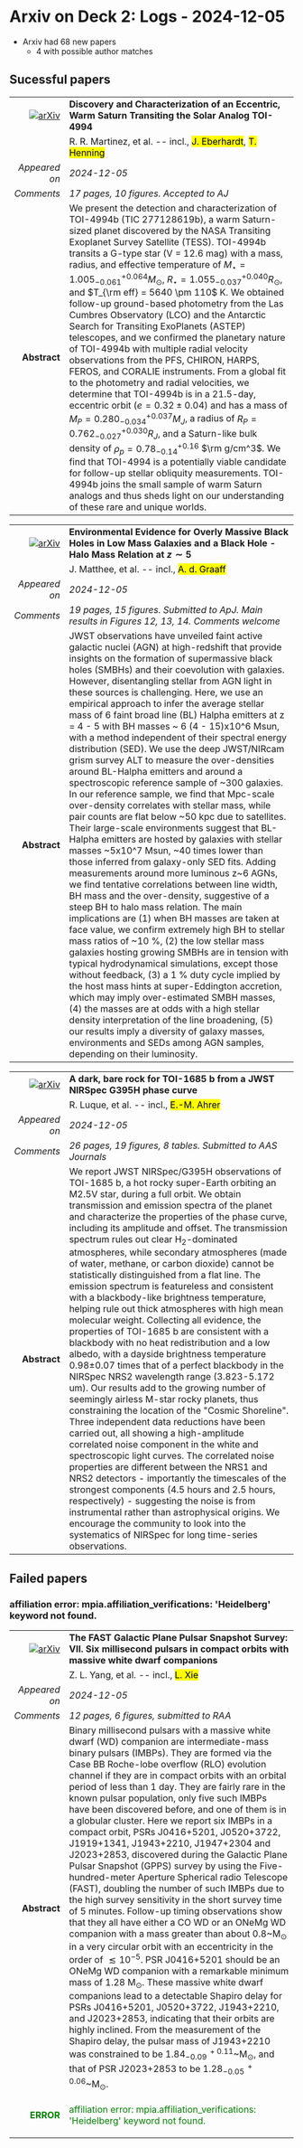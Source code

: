 # Arxiv on Deck 2: Logs - 2024-12-05

* Arxiv had 68 new papers
    * 4 with possible author matches

## Sucessful papers


|||
|---:|:---|
| [![arXiv](https://img.shields.io/badge/arXiv-2412.02769-b31b1b.svg)](https://arxiv.org/abs/2412.02769) | **Discovery and Characterization of an Eccentric, Warm Saturn Transiting the Solar Analog TOI-4994**  |
|| R. R. Martinez, et al. -- incl., <mark>J. Eberhardt</mark>, <mark>T. Henning</mark> |
|*Appeared on*| *2024-12-05*|
|*Comments*| *17 pages, 10 figures. Accepted to AJ*|
|**Abstract**|            We present the detection and characterization of TOI-4994b (TIC 277128619b), a warm Saturn-sized planet discovered by the NASA Transiting Exoplanet Survey Satellite (TESS). TOI-4994b transits a G-type star (V = 12.6 mag) with a mass, radius, and effective temperature of $M_{\star} =1.005^{+0.064}_{-0.061} M_{\odot}$, $R_{\star} = 1.055^{+0.040}_{-0.037} R_{\odot}$, and $T_{\rm eff} = 5640 \pm 110$ K. We obtained follow-up ground-based photometry from the Las Cumbres Observatory (LCO) and the Antarctic Search for Transiting ExoPlanets (ASTEP) telescopes, and we confirmed the planetary nature of TOI-4994b with multiple radial velocity observations from the PFS, CHIRON, HARPS, FEROS, and CORALIE instruments. From a global fit to the photometry and radial velocities, we determine that TOI-4994b is in a 21.5-day, eccentric orbit ($e = 0.32 \pm 0.04$) and has a mass of $M_{P}= 0.280^{+0.037}_{-0.034} M_{J}$, a radius of $R_{P}= 0.762^{+0.030}_{-0.027}R_{J}$, and a Saturn-like bulk density of $\rho_{p} = 0.78^{+0.16}_{-0.14}$ $\rm g/cm^3$. We find that TOI-4994 is a potentially viable candidate for follow-up stellar obliquity measurements. TOI-4994b joins the small sample of warm Saturn analogs and thus sheds light on our understanding of these rare and unique worlds.         |


|||
|---:|:---|
| [![arXiv](https://img.shields.io/badge/arXiv-2412.02846-b31b1b.svg)](https://arxiv.org/abs/2412.02846) | **Environmental Evidence for Overly Massive Black Holes in Low Mass Galaxies and a Black Hole - Halo Mass Relation at $z \sim 5$**  |
|| J. Matthee, et al. -- incl., <mark>A. d. Graaff</mark> |
|*Appeared on*| *2024-12-05*|
|*Comments*| *19 pages, 15 figures. Submitted to ApJ. Main results in Figures 12, 13, 14. Comments welcome*|
|**Abstract**|            JWST observations have unveiled faint active galactic nuclei (AGN) at high-redshift that provide insights on the formation of supermassive black holes (SMBHs) and their coevolution with galaxies. However, disentangling stellar from AGN light in these sources is challenging. Here, we use an empirical approach to infer the average stellar mass of 6 faint broad line (BL) Halpha emitters at z = 4 - 5 with BH masses ~ 6 (4 - 15)x10^6 Msun, with a method independent of their spectral energy distribution (SED). We use the deep JWST/NIRcam grism survey ALT to measure the over-densities around BL-Halpha emitters and around a spectroscopic reference sample of ~300 galaxies. In our reference sample, we find that Mpc-scale over-density correlates with stellar mass, while pair counts are flat below ~50 kpc due to satellites. Their large-scale environments suggest that BL-Halpha emitters are hosted by galaxies with stellar masses ~5x10^7 Msun, ~40 times lower than those inferred from galaxy-only SED fits. Adding measurements around more luminous z~6 AGNs, we find tentative correlations between line width, BH mass and the over-density, suggestive of a steep BH to halo mass relation. The main implications are (1) when BH masses are taken at face value, we confirm extremely high BH to stellar mass ratios of ~10 %, (2) the low stellar mass galaxies hosting growing SMBHs are in tension with typical hydrodynamical simulations, except those without feedback, (3) a 1 % duty cycle implied by the host mass hints at super-Eddington accretion, which may imply over-estimated SMBH masses, (4) the masses are at odds with a high stellar density interpretation of the line broadening, (5) our results imply a diversity of galaxy masses, environments and SEDs among AGN samples, depending on their luminosity.         |


|||
|---:|:---|
| [![arXiv](https://img.shields.io/badge/arXiv-2412.03411-b31b1b.svg)](https://arxiv.org/abs/2412.03411) | **A dark, bare rock for TOI-1685 b from a JWST NIRSpec G395H phase curve**  |
|| R. Luque, et al. -- incl., <mark>E.-M. Ahrer</mark> |
|*Appeared on*| *2024-12-05*|
|*Comments*| *26 pages, 19 figures, 8 tables. Submitted to AAS Journals*|
|**Abstract**|            We report JWST NIRSpec/G395H observations of TOI-1685 b, a hot rocky super-Earth orbiting an M2.5V star, during a full orbit. We obtain transmission and emission spectra of the planet and characterize the properties of the phase curve, including its amplitude and offset. The transmission spectrum rules out clear H$_2$-dominated atmospheres, while secondary atmospheres (made of water, methane, or carbon dioxide) cannot be statistically distinguished from a flat line. The emission spectrum is featureless and consistent with a blackbody-like brightness temperature, helping rule out thick atmospheres with high mean molecular weight. Collecting all evidence, the properties of TOI-1685 b are consistent with a blackbody with no heat redistribution and a low albedo, with a dayside brightness temperature 0.98$\pm$0.07 times that of a perfect blackbody in the NIRSpec NRS2 wavelength range (3.823-5.172 um). Our results add to the growing number of seemingly airless M-star rocky planets, thus constraining the location of the "Cosmic Shoreline". Three independent data reductions have been carried out, all showing a high-amplitude correlated noise component in the white and spectroscopic light curves. The correlated noise properties are different between the NRS1 and NRS2 detectors - importantly the timescales of the strongest components (4.5 hours and 2.5 hours, respectively) - suggesting the noise is from instrumental rather than astrophysical origins. We encourage the community to look into the systematics of NIRSpec for long time-series observations.         |

## Failed papers

### affiliation error: mpia.affiliation_verifications: 'Heidelberg' keyword not found. 


|||
|---:|:---|
| [![arXiv](https://img.shields.io/badge/arXiv-2412.03063-b31b1b.svg)](https://arxiv.org/abs/2412.03063) | **The FAST Galactic Plane Pulsar Snapshot Survey: VII. Six millisecond pulsars in compact orbits with massive white dwarf companions**  |
|| Z. L. Yang, et al. -- incl., <mark>L. Xie</mark> |
|*Appeared on*| *2024-12-05*|
|*Comments*| *12 pages, 6 figures, submitted to RAA*|
|**Abstract**|            Binary millisecond pulsars with a massive white dwarf (WD) companion are intermediate-mass binary pulsars (IMBPs). They are formed via the Case BB Roche-lobe overflow (RLO) evolution channel if they are in compact orbits with an orbital period of less than 1 day. They are fairly rare in the known pulsar population, only five such IMBPs have been discovered before, and one of them is in a globular cluster. Here we report six IMBPs in a compact orbit, PSRs J0416+5201, J0520+3722, J1919+1341, J1943+2210, J1947+2304 and J2023+2853, discovered during the Galactic Plane Pulsar Snapshot (GPPS) survey by using the Five-hundred-meter Aperture Spherical radio Telescope (FAST), doubling the number of such IMBPs due to the high survey sensitivity in the short survey time of 5 minutes. Follow-up timing observations show that they all have either a CO WD or an ONeMg WD companion with a mass greater than about 0.8~M$_\odot$ in a very circular orbit with an eccentricity in the order of $\lesssim10^{-5}$. PSR J0416+5201 should be an ONeMg WD companion with a remarkable minimum mass of 1.28 M$_\odot$. These massive white dwarf companions lead to a detectable Shapiro delay for PSRs J0416+5201, J0520+3722, J1943+2210, and J2023+2853, indicating that their orbits are highly inclined. From the measurement of the Shapiro delay, the pulsar mass of J1943+2210 was constrained to be 1.84$^{\,+0.11}_{-0.09}$~M$_\odot$, and that of PSR J2023+2853 to be 1.28$^{\,+0.06}_{-0.05}$~M$_\odot$.         |
|<p style="color:green"> **ERROR** </p>| <p style="color:green">affiliation error: mpia.affiliation_verifications: 'Heidelberg' keyword not found.</p> |

